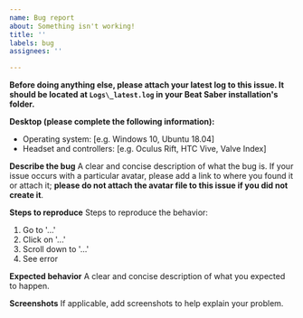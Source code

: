 ```yaml
---
name: Bug report
about: Something isn't working!
title: ''
labels: bug
assignees: ''

---
```


**Before doing anything else, please attach your latest log to this issue. It should be located at `Logs\_latest.log` in your Beat Saber installation's folder.**

**Desktop (please complete the following information):**
- Operating system: [e.g. Windows 10, Ubuntu 18.04]
- Headset and controllers: [e.g. Oculus Rift, HTC Vive, Valve Index]

**Describe the bug**
A clear and concise description of what the bug is. If your issue occurs with a particular avatar, please add a link to where you found it or attach it; **please do not attach the avatar file to this issue if you did not create it**.

**Steps to reproduce**
Steps to reproduce the behavior:
1. Go to '...'
2. Click on '...'
3. Scroll down to '...'
4. See error

**Expected behavior**
A clear and concise description of what you expected to happen.

**Screenshots**
If applicable, add screenshots to help explain your problem.
